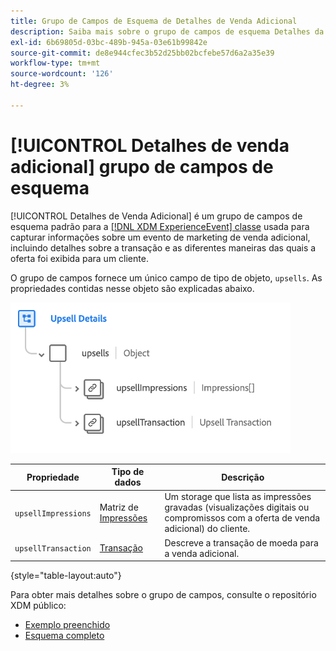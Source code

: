 ```yaml
---
title: Grupo de Campos de Esquema de Detalhes de Venda Adicional
description: Saiba mais sobre o grupo de campos de esquema Detalhes da venda adicional.
exl-id: 6b69805d-03bc-489b-945a-03e61b99842e
source-git-commit: de8e944cfec3b52d25bb02bcfebe57d6a2a35e39
workflow-type: tm+mt
source-wordcount: '126'
ht-degree: 3%

---
```


# [!UICONTROL Detalhes de venda adicional] grupo de campos de esquema

[!UICONTROL Detalhes de Venda Adicional] é um grupo de campos de esquema padrão para a [[!DNL XDM ExperienceEvent] classe](../../classes/experienceevent.md) usada para capturar informações sobre um evento de marketing de venda adicional, incluindo detalhes sobre a transação e as diferentes maneiras das quais a oferta foi exibida para um cliente.

O grupo de campos fornece um único campo de tipo de objeto, `upsells`. As propriedades contidas nesse objeto são explicadas abaixo.

![Estrutura de detalhes de venda adicional](../../images/field-groups/upsell-details.png)

| Propriedade | Tipo de dados | Descrição |
| --- | --- | --- |
| `upsellImpressions` | Matriz de [Impressões](../../data-types/impressions.md) | Um storage que lista as impressões gravadas (visualizações digitais ou compromissos com a oferta de venda adicional) do cliente. |
| `upsellTransaction` | [Transação](../../data-types/transaction.md) | Descreve a transação de moeda para a venda adicional. |

{style="table-layout:auto"}

Para obter mais detalhes sobre o grupo de campos, consulte o repositório XDM público:

* [Exemplo preenchido](https://github.com/adobe/xdm/blob/master/components/fieldgroups/experience-event/industry-verticals/experienceevent-upsell-details.example.1.json)
* [Esquema completo](https://github.com/adobe/xdm/blob/master/components/fieldgroups/experience-event/industry-verticals/experienceevent-upsell-details.schema.json)
